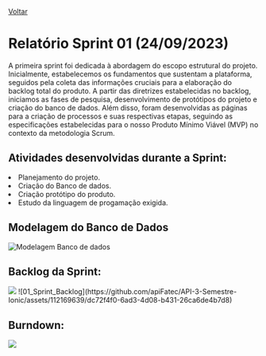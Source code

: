 <a href="../README.md">Voltar</a>

# Relatório Sprint 01 (24/09/2023)

A primeira sprint foi dedicada à abordagem do escopo estrutural do projeto. Inicialmente, estabelecemos os fundamentos que sustentam a plataforma, seguidos pela coleta das informações cruciais para a elaboração do backlog total do produto. A partir das diretrizes estabelecidas no backlog, iniciamos as fases de pesquisa, desenvolvimento de protótipos do projeto e criação do banco de dados. Além disso, foram desenvolvidas as páginas para a criação de processos e suas respectivas etapas, seguindo as especificações estabelecidas para o nosso Produto Mínimo Viável (MVP) no contexto da metodologia Scrum. 


## Atividades desenvolvidas durante a Sprint:

<li>Planejamento do projeto.</li>
<li>Criação do Banco de dados.</li>
<li>Criação protótipo do produto.</li>
<li>Estudo da linguagem de progamação exigida.</li>


## Modelagem do Banco de Dados
![Modelagem Banco de dados](https://user-images.githubusercontent.com/111662298/229387423-1d6fb3b9-1c75-4230-b41d-a65eb066149d.png)


## Backlog da Sprint:

<img src="https://user-images.githubusercontent.com/112170274/229106631-a8c49352-8ca4-426c-beca-8b0332143a1d.PNG" />
![01_Sprint_Backlog](https://github.com/apiFatec/API-3-Semestre-Ionic/assets/112169639/dc72f4f0-6ad3-4d08-b431-26ca6de4b7d8)


## Burndown:

<img src="https://user-images.githubusercontent.com/112170274/229329453-7edb0a4e-8ad3-4cfe-ac61-15fef83b834e.png" />
